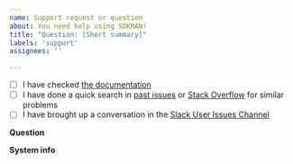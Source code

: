 ```yaml
---
name: Support request or question
about: You need help using SDKMAN!
title: "Question: [Short summary]"
labels: 'support'
assignees: ''

---
```

<!-- Thank you for using SDKMAN!. We want to help users using the software, but we also try to avoid filling the issue tracker with too many support requests. We kindly ask you to use our Slack channel #user-issues before posting.

Please consider the following things. Note, that ignoring all of these might lead to the issue simply being closed. -->

- [ ] I have checked [the documentation](https://sdkman.io/usage)
- [ ] I have done a quick search in [past issues](https://github.com/rclone/rclone/issues?q=) or [Stack Overflow](https://stackoverflow.com/questions/tagged/sdkman) for similar problems
- [ ] I have brought up a conversation in the [Slack User Issues Channel](https://sdkman.slack.com/app_redirect?channel=user-issues)

**Question**
<!-- A clear and concise description of the issue you are encountering -->

**System info**
<!-- Please add relevant information about your system, e.g. Win/Linux, OS version, (WSL?), etc. Please also include the output of `sdk version` -->

